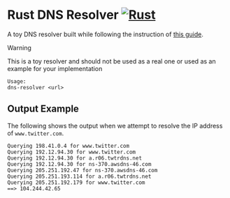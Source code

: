 # Rust DNS Resolver [![Rust](https://github.com/EricFalkenberg/rust-dns-resolver/actions/workflows/rust.yml/badge.svg)](https://github.com/EricFalkenberg/rust-dns-resolver/actions/workflows/rust.yml)
A toy DNS resolver built while following the instruction of [this guide](https://implement-dns.wizardzines.com/).
> [!WARNING]
> This is a toy resolver and should not be used as a real one or used as an example for your implementation

```
Usage:
dns-resolver <url>
```
## Output Example
The following shows the output when we attempt to resolve the IP address of `www.twitter.com`.
```
Querying 198.41.0.4 for www.twitter.com
Querying 192.12.94.30 for www.twitter.com
Querying 192.12.94.30 for a.r06.twtrdns.net
Querying 192.12.94.30 for ns-370.awsdns-46.com
Querying 205.251.192.47 for ns-370.awsdns-46.com
Querying 205.251.193.114 for a.r06.twtrdns.net
Querying 205.251.192.179 for www.twitter.com
==> 104.244.42.65
```
